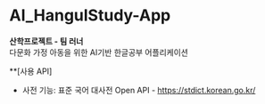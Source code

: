 # AI_HangulStudy-App
**산학프로젝트 - 팀 러너**  
다문화 가정 아동을 위한 AI기반 한글공부 어플리케이션  

**[사용 API]
- 사전 기능: 표준 국어 대사전 Open API - https://stdict.korean.go.kr/
